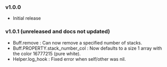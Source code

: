 ### v1.0.0
* Initial release

### v1.0.1 (unreleased and docs not updated)
* Buff.remove : Can now remove a specified number of stacks.
* Buff.PROPERTY.stack_number_col : Now defaults to a size 1 array with the color 16777215 (pure white).
* Helper.log_hook : Fixed error when self/other was nil.